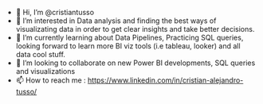 - 👋 Hi, I’m @cristiantusso
- 👀 I’m interested in Data analysis and finding the best ways of visualizating data in order to get clear insights and take better decisions.
- 🌱 I’m currently learning about Data Pipelines, Practicing SQL queries, looking forward to learn more BI viz tools (i.e tableau, looker) and all data cool stuff. 
- 💞️ I’m looking to collaborate on new Power BI developments, SQL queries and visualizations
- 📫 How to reach me : https://www.linkedin.com/in/cristian-alejandro-tusso/

<!---
cristiantusso/cristiantusso is a ✨ special ✨ repository because its `README.md` (this file) appears on your GitHub profile.
You can click the Preview link to take a look at your changes.
--->

